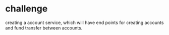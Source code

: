 # challenge
creating a account service, which will have end points for creating accounts and fund transfer between accounts.

